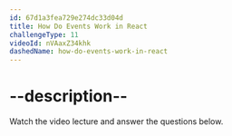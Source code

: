 ```yaml
---
id: 67d1a3fea729e274dc33d04d
title: How Do Events Work in React
challengeType: 11
videoId: nVAaxZ34khk
dashedName: how-do-events-work-in-react
---
```


# --description--

Watch the video lecture and answer the questions below.


